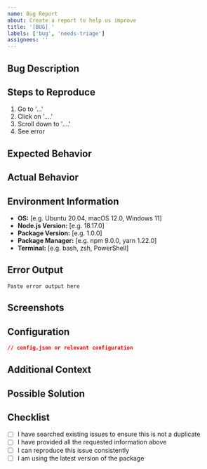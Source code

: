 ```yaml
---
name: Bug Report
about: Create a report to help us improve
title: '[BUG] '
labels: ['bug', 'needs-triage']
assignees: ''
---
```


## Bug Description
<!-- A clear and concise description of what the bug is -->

## Steps to Reproduce
1. Go to '...'
2. Click on '....'
3. Scroll down to '....'
4. See error

## Expected Behavior
<!-- A clear and concise description of what you expected to happen -->

## Actual Behavior
<!-- A clear and concise description of what actually happened -->

## Environment Information
- **OS:** [e.g. Ubuntu 20.04, macOS 12.0, Windows 11]
- **Node.js Version:** [e.g. 18.17.0]
- **Package Version:** [e.g. 1.0.0]
- **Package Manager:** [e.g. npm 9.0.0, yarn 1.22.0]
- **Terminal:** [e.g. bash, zsh, PowerShell]

## Error Output
<!-- If applicable, add error messages or stack traces -->
```
Paste error output here
```

## Screenshots
<!-- If applicable, add screenshots to help explain your problem -->

## Configuration
<!-- If applicable, share relevant configuration files or settings -->
```json
// config.json or relevant configuration
```

## Additional Context
<!-- Add any other context about the problem here -->

## Possible Solution
<!-- If you have ideas for fixing the issue, please describe them here -->

## Checklist
- [ ] I have searched existing issues to ensure this is not a duplicate
- [ ] I have provided all the requested information above
- [ ] I can reproduce this issue consistently
- [ ] I am using the latest version of the package
